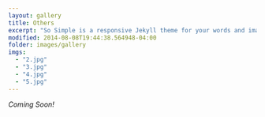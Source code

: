 ```yaml
---
layout: gallery
title: Others
excerpt: "So Simple is a responsive Jekyll theme for your words and images."
modified: 2014-08-08T19:44:38.564948-04:00
folder: images/gallery
imgs: 
  - "2.jpg"
  - "3.jpg"
  - "4.jpg"
  - "5.jpg"
---
```


*Coming Soon!*